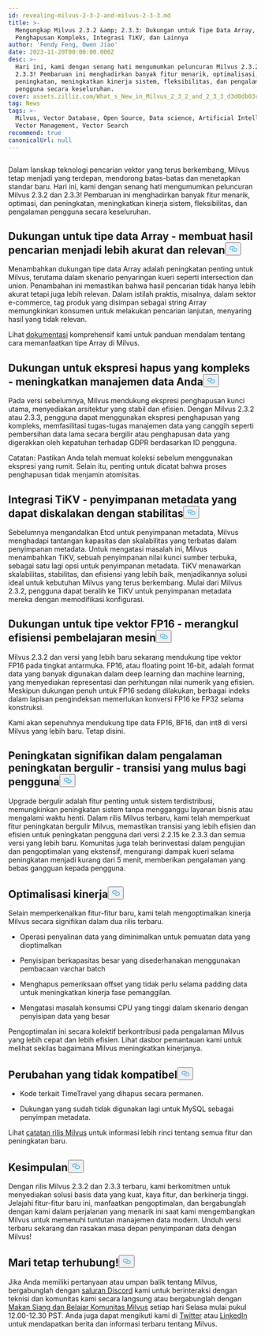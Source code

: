 ```yaml
---
id: revealing-milvus-2-3-2-and-milvus-2-3-3.md
title: >-
  Mengungkap Milvus 2.3.2 &amp; 2.3.3: Dukungan untuk Tipe Data Array,
  Penghapusan Kompleks, Integrasi TiKV, dan Lainnya
author: 'Fendy Feng, Owen Jiao'
date: 2023-11-20T00:00:00.000Z
desc: >-
  Hari ini, kami dengan senang hati mengumumkan peluncuran Milvus 2.3.2 dan
  2.3.3! Pembaruan ini menghadirkan banyak fitur menarik, optimalisasi, dan
  peningkatan, meningkatkan kinerja sistem, fleksibilitas, dan pengalaman
  pengguna secara keseluruhan.
cover: assets.zilliz.com/What_s_New_in_Milvus_2_3_2_and_2_3_3_d3d0db03c3.png
tag: News
tags: >-
  Milvus, Vector Database, Open Source, Data science, Artificial Intelligence,
  Vector Management, Vector Search
recommend: true
canonicalUrl: null
---
```

<p>
  <span class="img-wrapper">
    <img translate="no" src="https://assets.zilliz.com/What_s_New_in_Milvus_2_3_2_and_2_3_3_d3d0db03c3.png" alt="" class="doc-image" id="" />
    <span></span>
  </span>
</p>
<p>Dalam lanskap teknologi pencarian vektor yang terus berkembang, Milvus tetap menjadi yang terdepan, mendorong batas-batas dan menetapkan standar baru. Hari ini, kami dengan senang hati mengumumkan peluncuran Milvus 2.3.2 dan 2.3.3! Pembaruan ini menghadirkan banyak fitur menarik, optimasi, dan peningkatan, meningkatkan kinerja sistem, fleksibilitas, dan pengalaman pengguna secara keseluruhan.</p>
<h2 id="Support-for-Array-data-types---making-search-results-more-accurate-and-relevant" class="common-anchor-header">Dukungan untuk tipe data Array - membuat hasil pencarian menjadi lebih akurat dan relevan<button data-href="#Support-for-Array-data-types---making-search-results-more-accurate-and-relevant" class="anchor-icon" translate="no">
      <svg translate="no"
        aria-hidden="true"
        focusable="false"
        height="20"
        version="1.1"
        viewBox="0 0 16 16"
        width="16"
      >
        <path
          fill="#0092E4"
          fill-rule="evenodd"
          d="M4 9h1v1H4c-1.5 0-3-1.69-3-3.5S2.55 3 4 3h4c1.45 0 3 1.69 3 3.5 0 1.41-.91 2.72-2 3.25V8.59c.58-.45 1-1.27 1-2.09C10 5.22 8.98 4 8 4H4c-.98 0-2 1.22-2 2.5S3 9 4 9zm9-3h-1v1h1c1 0 2 1.22 2 2.5S13.98 12 13 12H9c-.98 0-2-1.22-2-2.5 0-.83.42-1.64 1-2.09V6.25c-1.09.53-2 1.84-2 3.25C6 11.31 7.55 13 9 13h4c1.45 0 3-1.69 3-3.5S14.5 6 13 6z"
        ></path>
      </svg>
    </button></h2><p>Menambahkan dukungan tipe data Array adalah peningkatan penting untuk Milvus, terutama dalam skenario penyaringan kueri seperti intersection dan union. Penambahan ini memastikan bahwa hasil pencarian tidak hanya lebih akurat tetapi juga lebih relevan. Dalam istilah praktis, misalnya, dalam sektor e-commerce, tag produk yang disimpan sebagai string Array memungkinkan konsumen untuk melakukan pencarian lanjutan, menyaring hasil yang tidak relevan.</p>
<p>Lihat <a href="https://milvus.io/docs/array_data_type.md">dokumentasi</a> komprehensif kami untuk panduan mendalam tentang cara memanfaatkan tipe Array di Milvus.</p>
<h2 id="Support-for-complex-delete-expressions---improving-your-data-management" class="common-anchor-header">Dukungan untuk ekspresi hapus yang kompleks - meningkatkan manajemen data Anda<button data-href="#Support-for-complex-delete-expressions---improving-your-data-management" class="anchor-icon" translate="no">
      <svg translate="no"
        aria-hidden="true"
        focusable="false"
        height="20"
        version="1.1"
        viewBox="0 0 16 16"
        width="16"
      >
        <path
          fill="#0092E4"
          fill-rule="evenodd"
          d="M4 9h1v1H4c-1.5 0-3-1.69-3-3.5S2.55 3 4 3h4c1.45 0 3 1.69 3 3.5 0 1.41-.91 2.72-2 3.25V8.59c.58-.45 1-1.27 1-2.09C10 5.22 8.98 4 8 4H4c-.98 0-2 1.22-2 2.5S3 9 4 9zm9-3h-1v1h1c1 0 2 1.22 2 2.5S13.98 12 13 12H9c-.98 0-2-1.22-2-2.5 0-.83.42-1.64 1-2.09V6.25c-1.09.53-2 1.84-2 3.25C6 11.31 7.55 13 9 13h4c1.45 0 3-1.69 3-3.5S14.5 6 13 6z"
        ></path>
      </svg>
    </button></h2><p>Pada versi sebelumnya, Milvus mendukung ekspresi penghapusan kunci utama, menyediakan arsitektur yang stabil dan efisien. Dengan Milvus 2.3.2 atau 2.3.3, pengguna dapat menggunakan ekspresi penghapusan yang kompleks, memfasilitasi tugas-tugas manajemen data yang canggih seperti pembersihan data lama secara bergilir atau penghapusan data yang digerakkan oleh kepatuhan terhadap GDPR berdasarkan ID pengguna.</p>
<p>Catatan: Pastikan Anda telah memuat koleksi sebelum menggunakan ekspresi yang rumit. Selain itu, penting untuk dicatat bahwa proses penghapusan tidak menjamin atomisitas.</p>
<h2 id="TiKV-integration---scalable-metadata-storage-with-stability" class="common-anchor-header">Integrasi TiKV - penyimpanan metadata yang dapat diskalakan dengan stabilitas<button data-href="#TiKV-integration---scalable-metadata-storage-with-stability" class="anchor-icon" translate="no">
      <svg translate="no"
        aria-hidden="true"
        focusable="false"
        height="20"
        version="1.1"
        viewBox="0 0 16 16"
        width="16"
      >
        <path
          fill="#0092E4"
          fill-rule="evenodd"
          d="M4 9h1v1H4c-1.5 0-3-1.69-3-3.5S2.55 3 4 3h4c1.45 0 3 1.69 3 3.5 0 1.41-.91 2.72-2 3.25V8.59c.58-.45 1-1.27 1-2.09C10 5.22 8.98 4 8 4H4c-.98 0-2 1.22-2 2.5S3 9 4 9zm9-3h-1v1h1c1 0 2 1.22 2 2.5S13.98 12 13 12H9c-.98 0-2-1.22-2-2.5 0-.83.42-1.64 1-2.09V6.25c-1.09.53-2 1.84-2 3.25C6 11.31 7.55 13 9 13h4c1.45 0 3-1.69 3-3.5S14.5 6 13 6z"
        ></path>
      </svg>
    </button></h2><p>Sebelumnya mengandalkan Etcd untuk penyimpanan metadata, Milvus menghadapi tantangan kapasitas dan skalabilitas yang terbatas dalam penyimpanan metadata. Untuk mengatasi masalah ini, Milvus menambahkan TiKV, sebuah penyimpanan nilai kunci sumber terbuka, sebagai satu lagi opsi untuk penyimpanan metadata. TiKV menawarkan skalabilitas, stabilitas, dan efisiensi yang lebih baik, menjadikannya solusi ideal untuk kebutuhan Milvus yang terus berkembang. Mulai dari Milvus 2.3.2, pengguna dapat beralih ke TiKV untuk penyimpanan metadata mereka dengan memodifikasi konfigurasi.</p>
<h2 id="Support-for-FP16-vector-type---embracing-machine-learning-efficiency" class="common-anchor-header">Dukungan untuk tipe vektor FP16 - merangkul efisiensi pembelajaran mesin<button data-href="#Support-for-FP16-vector-type---embracing-machine-learning-efficiency" class="anchor-icon" translate="no">
      <svg translate="no"
        aria-hidden="true"
        focusable="false"
        height="20"
        version="1.1"
        viewBox="0 0 16 16"
        width="16"
      >
        <path
          fill="#0092E4"
          fill-rule="evenodd"
          d="M4 9h1v1H4c-1.5 0-3-1.69-3-3.5S2.55 3 4 3h4c1.45 0 3 1.69 3 3.5 0 1.41-.91 2.72-2 3.25V8.59c.58-.45 1-1.27 1-2.09C10 5.22 8.98 4 8 4H4c-.98 0-2 1.22-2 2.5S3 9 4 9zm9-3h-1v1h1c1 0 2 1.22 2 2.5S13.98 12 13 12H9c-.98 0-2-1.22-2-2.5 0-.83.42-1.64 1-2.09V6.25c-1.09.53-2 1.84-2 3.25C6 11.31 7.55 13 9 13h4c1.45 0 3-1.69 3-3.5S14.5 6 13 6z"
        ></path>
      </svg>
    </button></h2><p>Milvus 2.3.2 dan versi yang lebih baru sekarang mendukung tipe vektor FP16 pada tingkat antarmuka. FP16, atau floating point 16-bit, adalah format data yang banyak digunakan dalam deep learning dan machine learning, yang menyediakan representasi dan perhitungan nilai numerik yang efisien. Meskipun dukungan penuh untuk FP16 sedang dilakukan, berbagai indeks dalam lapisan pengindeksan memerlukan konversi FP16 ke FP32 selama konstruksi.</p>
<p>Kami akan sepenuhnya mendukung tipe data FP16, BF16, dan int8 di versi Milvus yang lebih baru. Tetap disini.</p>
<h2 id="Significant-improvement-in-the-rolling-upgrade-experience---seamless-transition-for-users" class="common-anchor-header">Peningkatan signifikan dalam pengalaman peningkatan bergulir - transisi yang mulus bagi pengguna<button data-href="#Significant-improvement-in-the-rolling-upgrade-experience---seamless-transition-for-users" class="anchor-icon" translate="no">
      <svg translate="no"
        aria-hidden="true"
        focusable="false"
        height="20"
        version="1.1"
        viewBox="0 0 16 16"
        width="16"
      >
        <path
          fill="#0092E4"
          fill-rule="evenodd"
          d="M4 9h1v1H4c-1.5 0-3-1.69-3-3.5S2.55 3 4 3h4c1.45 0 3 1.69 3 3.5 0 1.41-.91 2.72-2 3.25V8.59c.58-.45 1-1.27 1-2.09C10 5.22 8.98 4 8 4H4c-.98 0-2 1.22-2 2.5S3 9 4 9zm9-3h-1v1h1c1 0 2 1.22 2 2.5S13.98 12 13 12H9c-.98 0-2-1.22-2-2.5 0-.83.42-1.64 1-2.09V6.25c-1.09.53-2 1.84-2 3.25C6 11.31 7.55 13 9 13h4c1.45 0 3-1.69 3-3.5S14.5 6 13 6z"
        ></path>
      </svg>
    </button></h2><p>Upgrade bergulir adalah fitur penting untuk sistem terdistribusi, memungkinkan peningkatan sistem tanpa mengganggu layanan bisnis atau mengalami waktu henti. Dalam rilis Milvus terbaru, kami telah memperkuat fitur peningkatan bergulir Milvus, memastikan transisi yang lebih efisien dan efisien untuk peningkatan pengguna dari versi 2.2.15 ke 2.3.3 dan semua versi yang lebih baru. Komunitas juga telah berinvestasi dalam pengujian dan pengoptimalan yang ekstensif, mengurangi dampak kueri selama peningkatan menjadi kurang dari 5 menit, memberikan pengalaman yang bebas gangguan kepada pengguna.</p>
<h2 id="Performance-optimization" class="common-anchor-header">Optimalisasi kinerja<button data-href="#Performance-optimization" class="anchor-icon" translate="no">
      <svg translate="no"
        aria-hidden="true"
        focusable="false"
        height="20"
        version="1.1"
        viewBox="0 0 16 16"
        width="16"
      >
        <path
          fill="#0092E4"
          fill-rule="evenodd"
          d="M4 9h1v1H4c-1.5 0-3-1.69-3-3.5S2.55 3 4 3h4c1.45 0 3 1.69 3 3.5 0 1.41-.91 2.72-2 3.25V8.59c.58-.45 1-1.27 1-2.09C10 5.22 8.98 4 8 4H4c-.98 0-2 1.22-2 2.5S3 9 4 9zm9-3h-1v1h1c1 0 2 1.22 2 2.5S13.98 12 13 12H9c-.98 0-2-1.22-2-2.5 0-.83.42-1.64 1-2.09V6.25c-1.09.53-2 1.84-2 3.25C6 11.31 7.55 13 9 13h4c1.45 0 3-1.69 3-3.5S14.5 6 13 6z"
        ></path>
      </svg>
    </button></h2><p>Selain memperkenalkan fitur-fitur baru, kami telah mengoptimalkan kinerja Milvus secara signifikan dalam dua rilis terbaru.</p>
<ul>
<li><p>Operasi penyalinan data yang diminimalkan untuk pemuatan data yang dioptimalkan</p></li>
<li><p>Penyisipan berkapasitas besar yang disederhanakan menggunakan pembacaan varchar batch</p></li>
<li><p>Menghapus pemeriksaan offset yang tidak perlu selama padding data untuk meningkatkan kinerja fase pemanggilan.</p></li>
<li><p>Mengatasi masalah konsumsi CPU yang tinggi dalam skenario dengan penyisipan data yang besar</p></li>
</ul>
<p>Pengoptimalan ini secara kolektif berkontribusi pada pengalaman Milvus yang lebih cepat dan lebih efisien. Lihat dasbor pemantauan kami untuk melihat sekilas bagaimana Milvus meningkatkan kinerjanya.</p>
<h2 id="Incompatible-changes" class="common-anchor-header">Perubahan yang tidak kompatibel<button data-href="#Incompatible-changes" class="anchor-icon" translate="no">
      <svg translate="no"
        aria-hidden="true"
        focusable="false"
        height="20"
        version="1.1"
        viewBox="0 0 16 16"
        width="16"
      >
        <path
          fill="#0092E4"
          fill-rule="evenodd"
          d="M4 9h1v1H4c-1.5 0-3-1.69-3-3.5S2.55 3 4 3h4c1.45 0 3 1.69 3 3.5 0 1.41-.91 2.72-2 3.25V8.59c.58-.45 1-1.27 1-2.09C10 5.22 8.98 4 8 4H4c-.98 0-2 1.22-2 2.5S3 9 4 9zm9-3h-1v1h1c1 0 2 1.22 2 2.5S13.98 12 13 12H9c-.98 0-2-1.22-2-2.5 0-.83.42-1.64 1-2.09V6.25c-1.09.53-2 1.84-2 3.25C6 11.31 7.55 13 9 13h4c1.45 0 3-1.69 3-3.5S14.5 6 13 6z"
        ></path>
      </svg>
    </button></h2><ul>
<li><p>Kode terkait TimeTravel yang dihapus secara permanen.</p></li>
<li><p>Dukungan yang sudah tidak digunakan lagi untuk MySQL sebagai penyimpan metadata.</p></li>
</ul>
<p>Lihat <a href="https://milvus.io/docs/release_notes.md">catatan rilis Milvus</a> untuk informasi lebih rinci tentang semua fitur dan peningkatan baru.</p>
<h2 id="Conclusion" class="common-anchor-header">Kesimpulan<button data-href="#Conclusion" class="anchor-icon" translate="no">
      <svg translate="no"
        aria-hidden="true"
        focusable="false"
        height="20"
        version="1.1"
        viewBox="0 0 16 16"
        width="16"
      >
        <path
          fill="#0092E4"
          fill-rule="evenodd"
          d="M4 9h1v1H4c-1.5 0-3-1.69-3-3.5S2.55 3 4 3h4c1.45 0 3 1.69 3 3.5 0 1.41-.91 2.72-2 3.25V8.59c.58-.45 1-1.27 1-2.09C10 5.22 8.98 4 8 4H4c-.98 0-2 1.22-2 2.5S3 9 4 9zm9-3h-1v1h1c1 0 2 1.22 2 2.5S13.98 12 13 12H9c-.98 0-2-1.22-2-2.5 0-.83.42-1.64 1-2.09V6.25c-1.09.53-2 1.84-2 3.25C6 11.31 7.55 13 9 13h4c1.45 0 3-1.69 3-3.5S14.5 6 13 6z"
        ></path>
      </svg>
    </button></h2><p>Dengan rilis Milvus 2.3.2 dan 2.3.3 terbaru, kami berkomitmen untuk menyediakan solusi basis data yang kuat, kaya fitur, dan berkinerja tinggi. Jelajahi fitur-fitur baru ini, manfaatkan pengoptimalan, dan bergabunglah dengan kami dalam perjalanan yang menarik ini saat kami mengembangkan Milvus untuk memenuhi tuntutan manajemen data modern. Unduh versi terbaru sekarang dan rasakan masa depan penyimpanan data dengan Milvus!</p>
<h2 id="Let’s-keep-in-touch" class="common-anchor-header">Mari tetap terhubung!<button data-href="#Let’s-keep-in-touch" class="anchor-icon" translate="no">
      <svg translate="no"
        aria-hidden="true"
        focusable="false"
        height="20"
        version="1.1"
        viewBox="0 0 16 16"
        width="16"
      >
        <path
          fill="#0092E4"
          fill-rule="evenodd"
          d="M4 9h1v1H4c-1.5 0-3-1.69-3-3.5S2.55 3 4 3h4c1.45 0 3 1.69 3 3.5 0 1.41-.91 2.72-2 3.25V8.59c.58-.45 1-1.27 1-2.09C10 5.22 8.98 4 8 4H4c-.98 0-2 1.22-2 2.5S3 9 4 9zm9-3h-1v1h1c1 0 2 1.22 2 2.5S13.98 12 13 12H9c-.98 0-2-1.22-2-2.5 0-.83.42-1.64 1-2.09V6.25c-1.09.53-2 1.84-2 3.25C6 11.31 7.55 13 9 13h4c1.45 0 3-1.69 3-3.5S14.5 6 13 6z"
        ></path>
      </svg>
    </button></h2><p>Jika Anda memiliki pertanyaan atau umpan balik tentang Milvus, bergabunglah dengan <a href="https://discord.com/invite/8uyFbECzPX">saluran Discord</a> kami untuk berinteraksi dengan teknisi dan komunitas kami secara langsung atau bergabunglah dengan <a href="https://discord.com/invite/RjNbk8RR4f">Makan Siang dan Belajar Komunitas Milvus</a> setiap hari Selasa mulai pukul 12.00-12.30 PST. Anda juga dapat mengikuti kami di <a href="https://twitter.com/milvusio">Twitter</a> atau <a href="https://www.linkedin.com/company/the-milvus-project">LinkedIn</a> untuk mendapatkan berita dan informasi terbaru tentang Milvus.</p>

